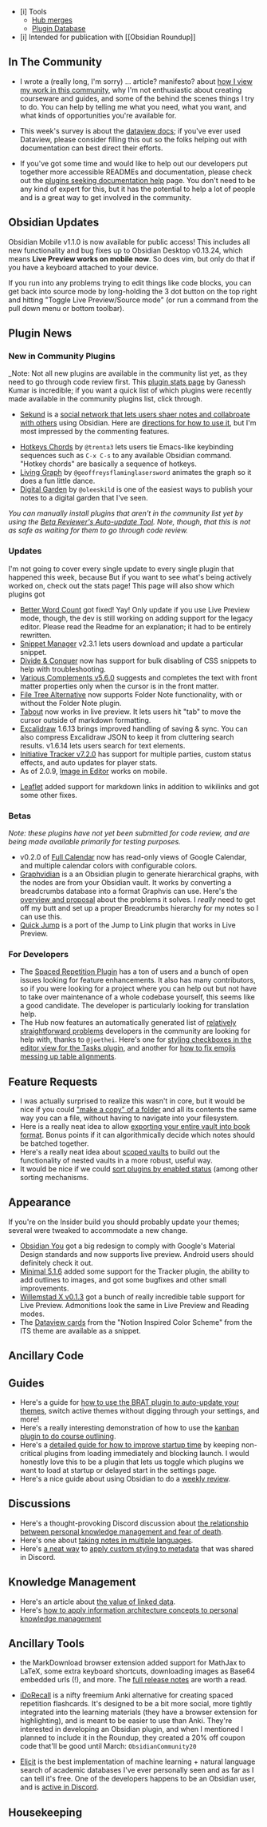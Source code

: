 
- [i] Tools
	* [Hub merges](https://github.com/obsidian-community/obsidian-hub/pulls?q=is%3Apr+is%3Amerged+sort%3Aupdated-desc+-label%3A%22scripted+update%22+-label%3A%22hub+tools+%26+scripts%22+%3E+)
	- [Plugin Database](https://obsidian-plugin-stats.vercel.app/updates)
- [i] Intended for publication with [[Obsidian Roundup]]

## In The Community

- I wrote a (really long, I'm sorry) ... article? manifesto? about [how I view my work in this community](https://www.obsidianroundup.org/community-role/), why I'm not enthusiastic about creating courseware and guides, and some of the behind the scenes things I try to do. You can help by telling me what you need, what you want, and what kinds of opportunities you're available for.
* This week's survey is about the [dataview docs](https://cryptpad.fr/form/#/2/form/view/H-nrhw0AKZBxCF0G73UxMJBQU-VgmS7QlNigWJv-qig/); if you've ever used Dataview, please consider filling this out so the folks helping out with documentation can best direct their efforts. 
- If you've got some time and would like to help out our developers put together more accessible READMEs and documentation, please check out the [plugins seeking documentation help](https://publish.obsidian.md/hub/01+-+Community/Contributing+to+the+Community/Volunteer+Plugin+Doc+Writers) page. You don't need to be any kind of expert for this, but it has the potential to help a lot of people and is a great way to get involved in the community. 

## Obsidian Updates

Obsidian Mobile v1.1.0 is now available for public access! This includes all new functionality and bug fixes up to Obsidian Desktop v0.13.24, which means **Live Preview works on mobile now**. So does vim, but only do that if you have a keyboard attached to your device. 

If you run into any problems trying to edit things like code blocks, you can get back into source mode by long-holding the 3 dot button on the top right and hitting "Toggle Live Preview/Source mode" (or run a command from the pull down menu or bottom toolbar).

## Plugin News

### New in Community Plugins

_Note: Not all new plugins are available in the community list yet, as they need to go through code review first. This [plugin stats page](https://obsidian-plugin-stats.vercel.app/) by Ganessh Kumar is incredible; if you want a quick list of which plugins were recently made available in the community plugins list, click through. 

* [Sekund](https://www.sekund.io/) is a [social network that lets users shaer notes and collabroate with others](https://forum.obsidian.md/t/i-created-a-social-network-on-top-of-obsidian/31784/6) using Obsidian. Here are [directions for how to use it](https://github.com/Sekund/sekund-plugin-react), but I'm most impressed by the commenting features. 
- [Hotkeys Chords](https://github.com/trenta3/obsidian-hotkeys-chords) by `@trenta3`  lets users tie Emacs-like keybinding sequences such as `C-x C-s` to any available Obsidian command. "Hotkey chords" are basically a sequence of hotkeys. 
- [Living Graph](https://github.com/geoffreysflaminglasersword/obsidian-living-graph) by `@geoffreysflaminglasersword`  animates the graph so it does a fun little dance. 
- [Digital Garden](https://github.com/oleeskild/obsidian-digital-garden) by `@oleeskild`  is one of the easiest ways to publish your notes to a digital garden that I've seen. 

_You can manually install plugins that aren't in the community list yet by using the [Beta Reviewer's Auto-update Tool](https://github.com/TfTHacker/obsidian42-brat). Note, though, that this is not as safe as waiting for them to go through code review._

### Updates

I'm not going to cover every single update to every single plugin that happened this week, because  But if you want to see what's being actively worked on, check out the stats page! This page will also show which plugins got 

- [Better Word Count](https://github.com/lukeleppan/better-word-count) got fixed! Yay! Only update if you use Live Preview mode, though, the dev is still working on adding support for the legacy editor. Please read the Readme for an explanation; it had to be entirely rewritten. 
- [Snippet Manager](https://github.com/Mara-Li/Obsidian-Snippet-Manager/releases) v2.3.1 lets users download and update a particular snippet. 
- [Divide & Conquer](https://github.com/chrisgrieser/obsidian-divide-and-conquer) now has support for bulk disabling of CSS snippets to help with troubleshooting. 
- [Various Complements v5.6.0](https://github.com/tadashi-aikawa/obsidian-various-complements-plugin/releases/tag/5.6.0) suggests and completes the text with front matter properties only when the cursor is in the front matter.
- [File Tree Alternative](https://github.com/ozntel/file-tree-alternative) now supports Folder Note functionality, with or without the Folder Note plugin. 
- [Tabout](https://github.com/phibr0/obsidian-tabout/) now works in live preview. It lets users hit "tab" to move the cursor outside of markdown formatting. 
- [Excalidraw](https://github.com/zsviczian/obsidian-excalidraw-plugin/releases/tag/1.6.14) 1.6.13 brings improved handling of saving & sync. You can also compress Excalidraw JSON to keep it from cluttering search results. v1.6.14 lets users search for text elements. 
- [Initiative Tracker v7.2.0](https://github.com/valentine195/obsidian-initiative-tracker/releases/tag/7.2.0) has support for multiple parties, custom status effects, and auto updates for player stats. 
- As of 2.0.9, [Image in Editor](https://github.com/ozntel/oz-image-in-editor-obsidian/releases/tag/2.0.9) works on mobile. 
* [Leaflet](https://github.com/valentine195/obsidian-leaflet-plugin) added support for markdown links in addition to wikilinks and got some other fixes. 
### Betas

_Note: these plugins have not yet been submitted for code review, and are being made available primarily for testing purposes._

- v0.2.0 of [Full Calendar](https://github.com/davish/obsidian-full-calendar/releases/tag/0.2.0) now has read-only views of Google Calendar, and multiple calendar colors with configurable colors. 
- [Graphvidian](https://github.com/ooker777/graphvidian) is a an Obsidian plugin to generate hierarchical graphs, with the nodes are from your Obsidian vault. It works by converting a breadcrumbs database into a format Graphvis can use. Here's the [overview and proposal](https://forum.obsidian.md/t/graphviz-and-hierarchical-graph-layout-a-review-and-plugin-proposal/) about the problems it solves. I _really_ need to get off my butt and set up a proper Breadcrumbs hierarchy for my notes so I can use this. 
- [Quick Jump](https://github.com/tadashi-aikawa/obsidian-quick-jump-plugin) is a port of the Jump to Link plugin that works in Live Preview. 

### For Developers

- The [Spaced Repetition Plugin](https://github.com/st3v3nmw/obsidian-spaced-repetition) has a ton of users and a bunch of open issues looking for feature enhancements. It also has many contributors, so if you were looking for a project where you can help out but not have to take over maintenance of a whole codebase yourself, this seems like a good candidate. The developer is particularly looking for translation help.
- The Hub now features an automatically generated list of [relatively straightforward problems](https://publish.obsidian.md/hub/01+-+Community/Contributing+to+the+Community/Plugins+seeking+help) developers in the community are looking for help with, thanks to `@joethei`. Here's one for [styling checkboxes in the editor view for the Tasks plugin](https://github.com/schemar/obsidian-tasks/issues/2), and another for [how to fix emojis messing up table alignments](https://github.com/tgrosinger/advanced-tables-obsidian/issues/44). 

## Feature Requests

- I was actually surprised to realize this wasn't in core, but it would be nice if you could ["make a copy" of a folder](https://forum.obsidian.md/t/duplicate-folder-from-inside-obsidian/29370) and all its contents the same way you can a file, without having to navigate into your filesystem. 
- Here is a really neat idea to allow [exporting your entire vault into book format](https://forum.obsidian.md/t/export-entire-vault-as-a-book/32845). Bonus points if it can algorithmically decide which notes should be batched together. 
- Here's a really neat idea about [scoped vaults](https://forum.obsidian.md/t/nested-vault-vault-scoping-plugin/23791) to build out the functionality of nested vaults in a more robust, useful way. 
- It would be nice if we could [sort plugins by enabled status](https://forum.obsidian.md/t/sorting-plugins/27315/2) (among other sorting mechanisms. 

## Appearance

If you're on the Insider build you should probably update your themes; several were tweaked to accommodate a new change. 

- [Obsidian You](https://github.com/selfire1/obsidian-you-theme/releases/tag/1.0.0) got a big redesign to comply with Google's Material Design standards and now supports live preview. Android users should definitely check it out. 
- [Minimal 5.1.6](https://github.com/kepano/obsidian-minimal/releases/tag/5.1.6) added some support for the Tracker plugin, the ability to add outlines to images, and got some bugfixes and other small improvements. 
- [Willemstad X v0.1.3](https://github.com/tingmelvin/willemstad-x) got a bunch of really incredible table support for Live Preview. Admonitions look the same in Live Preview and Reading modes.  
- The [Dataview cards](https://github.com/SlRvb/Obsidian--ITS-Theme/blob/main/S%20-%20Dataview%20Cards.css) from the "Notion Inspired Color Scheme" from the ITS theme are available as a snippet. 

## Ancillary Code

## Guides

- Here's a guide for [how to use the BRAT plugin to auto-update your themes](https://tfthacker.medium.com/have-more-fun-with-obsidian-themes-557a1ae40a18), switch active themes without digging through your settings, and more! 
- Here's a really interesting demonstration of how to use the [kanban plugin to do course outlining](https://discord.com/channels/686053708261228577/722584061087842365/944512414534221844). 
- Here's a [detailed guide for how to improve startup time](https://tfthacker.medium.com/improve-obsidian-startup-time-on-older-devices-with-the-faststart-script-70a6c590309f) by keeping non-critical plugins from loading immediately and blocking launch. I would honestly love this to be a plugin that lets us toggle which plugins we want to load at startup or delayed start in the settings page. 
- Here's a nice guide about using Obsidian to do a [weekly review](https://www.mishacreatrix.com/weekly-review-obsidian). 

## Discussions

- Here's a thought-provoking Discord discussion about [the relationship between personal knowledge management and fear of death](https://discord.com/channels/686053708261228577/710585052769157141/944440669072683099). 
- Here's one about [taking notes in multiple languages](https://discord.com/channels/686053708261228577/710585052769157141/946307299213996052). 
- Here's [a neat way](https://discord.com/channels/686053708261228577/744933215063638183/944749164808503326) to [apply custom styling to metadata](https://discord.com/channels/686053708261228577/744933215063638183/944728985881964574) that was shared in Discord. 

## Knowledge Management

- Here's an article about [the value of linked data](https://codyburleson.com/blog/awesome-power-of-the-link-in-linked-data). 
- Here's [how to apply information architecture concepts to personal knowledge management](https://medium.com/@cody.burleson/ia-for-pkm-crows-camels-concepts-and-the-cognitive-divide-7523c0bfa5eb)

## Ancillary Tools

- the MarkDownload browser extension added support for MathJax to LaTeX, some extra keyboard shortcuts, downloading images as Base64 embedded urls (!), and more. The [full release notes](https://github.com/deathau/markdownload/releases/tag/3.1.0) are worth a read. 
* [iDoRecall](https://www.idorecall.com/) is a nifty freemium Anki alternative for creating spaced repetition flashcards. It's designed to be a bit more social, more tightly integrated into the learning materials (they have a browser extension for highlighting), and is meant to be easier to use than Anki. They're interested in developing an Obsidian plugin, and when I mentioned I planned to include it in the Roundup, they created a 20% off coupon code that'll be good until March: `ObsidianCommunity20`
- [Elicit](https://elicit.org/) is the best implementation of machine learning + natural language search of academic databases I've ever personally seen and as far as I can tell it's free. One of the developers happens to be an Obsidian user, and is [active in Discord](https://discord.com/channels/686053708261228577/722584061087842365/946480247153496124). 

## Housekeeping
